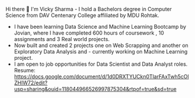  Hi there 👋
            I'm Vicky Sharma 
            - I hold a Bachelors degree in Computer Science from DAV Centenary College affiliated by MDU Rohtak.
- I have been learning Data Science and Machine Learning Bootcamp by Jovian, where I have completed 
 600 hours of coursework , 10 assignments and 3 Real world projects.
- Now built and created 2 projects one on Web Scrapping and another on Exploratory Data Analysis and - 
 currently working on Machine Learning project.
- I am open to job opportunities for Data Scientist and Data Analyst roles.
Resume: https://docs.google.com/document/d/1d0DRXTYUCkn0TlarFAxTwh5cOlZHIW72/edit?usp=sharing&ouid=118044966526997875304&rtpof=true&sd=true
